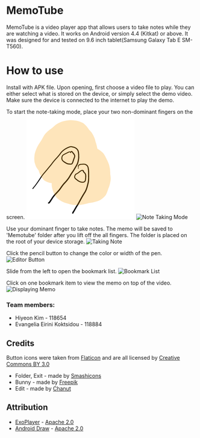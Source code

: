 # MemoTube
MemoTube is a video player app that allows users to take notes while they are watching a video.
It works on Android version 4.4 (Kitkat) or above. It was designed for and tested on 9.6 inch tablet(Samsung Galaxy Tab E SM-T560).

# How to use
Install with APK file. Upon opening, first choose a video file to play. You can either select what is stored on the device, or simply select the demo video. Make sure the device is connected to the internet to play the demo.

To start the note-taking mode, place your two non-dominant fingers on the screen.
![Two Fingers](images/twoFingers.png)
![Note Taking Mode](https://raw.githubusercontent.com/evakok/memotube/edit/Final/images/noteTaking.png)

Use your dominant finger to take notes. The memo will be saved to 'Memotube' folder after you lift off the all fingers. The folder is placed on the root of your device storage.
![Taking Note](https://raw.githubusercontent.com/evakok/memotube/edit/Final/images/takingNote.png)

Click the pencil button to change the color or width of the pen.
![Editor Button](https://raw.githubusercontent.com/evakok/memotube/edit/Final/images/editorButton.png)

Slide from the left to open the bookmark list.
![Bookmark List](https://raw.githubusercontent.com/evakok/memotube/edit/Final/images/bookmarkList.png)

Click on one bookmark item to view the memo on top of the video.
![Displaying Memo](https://raw.githubusercontent.com/evakok/memotube/edit/Final/images/displayMemo.png)

### Team members:
* Hiyeon Kim - 118654
* Evangelia Eirini Koktsidou - 118884

## Credits
Button icons were taken from [Flaticon](www.flaticon.com) and are all licensed by [Creative Commons BY 3.0](http://creativecommons.org/licenses/by/3.0/)

* Folder, Exit - made by [Smashicons](https://www.flaticon.com/authors/smashicons)
* Bunny - made by [Freepik](http://www.freepik.com)
* Edit - made by [Chanut](https://www.flaticon.com/authors/chanut)

## Attribution
* [ExoPlayer](https://google.github.io/ExoPlayer/) - [Apache 2.0](http://www.apache.org/licenses/LICENSE-2.0)
* [Android Draw](https://github.com/divyanshub024/AndroidDraw) - [Apache 2.0](http://www.apache.org/licenses/LICENSE-2.0)

